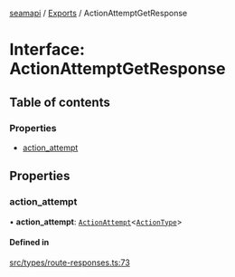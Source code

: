 [seamapi](../README.md) / [Exports](../modules.md) / ActionAttemptGetResponse

# Interface: ActionAttemptGetResponse

## Table of contents

### Properties

- [action\_attempt](ActionAttemptGetResponse.md#action_attempt)

## Properties

### action\_attempt

• **action\_attempt**: [`ActionAttempt`](../modules.md#actionattempt)<[`ActionType`](../modules.md#actiontype)\>

#### Defined in

[src/types/route-responses.ts:73](https://github.com/hello-seam/seamapi-javascript/blob/main/src/types/route-responses.ts#L73)
